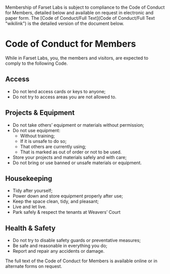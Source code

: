 Membership of Farset Labs is subject to compliance to the Code of Conduct for Members, detailed below and available on request in electronic and paper form. The [Code of Conduct/Full Text](Code of Conduct/Full Text "wikilink") is the detailed version of the document below.

Code of Conduct for Members
===========================

While in Farset Labs, you, the members and visitors, are expected to comply to the following Code.

Access
------

-   Do not lend access cards or keys to anyone;
-   Do not try to access areas you are not allowed to.

Projects & Equipment
--------------------

-   Do not take others’ equipment or materials without permission;
-   Do not use equipment:
    -   Without training;
    -   If it is unsafe to do so;
    -   That others are currently using;
    -   That is marked as out of order or not to be used.
-   Store your projects and materials safely and with care;
-   Do not bring or use banned or unsafe materials or equipment.

Housekeeping
------------

-   Tidy after yourself;
-   Power down and store equipment properly after use;
-   Keep the space clean, tidy, and pleasant;
-   Live and let live.
-   Park safely & respect the tenants at Weavers’ Court

Health & Safety
---------------

-   Do not try to disable safety guards or preventative measures;
-   Be safe and reasonable in everything you do;
-   Report and repair any accidents or damage.

The full text of the Code of Conduct for Members is available online or in alternate forms on request.
